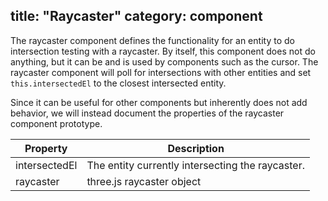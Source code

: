 title: "Raycaster"
category: component
---

The raycaster component defines the functionality for an entity to do
intersection testing with a raycaster. By itself, this component does not do
anything, but it can be and is used by components such as the cursor. The
raycaster component will poll for intersections with other entities and set
`this.intersectedEl` to the closest intersected entity.

Since it can be useful for other components but inherently does not add
behavior, we will instead document the properties of the raycaster component
prototype.

| Property      | Description                                      |
|---------------|--------------------------------------------------|
| intersectedEl | The entity currently intersecting the raycaster. |
| raycaster     | three.js raycaster object                        |
